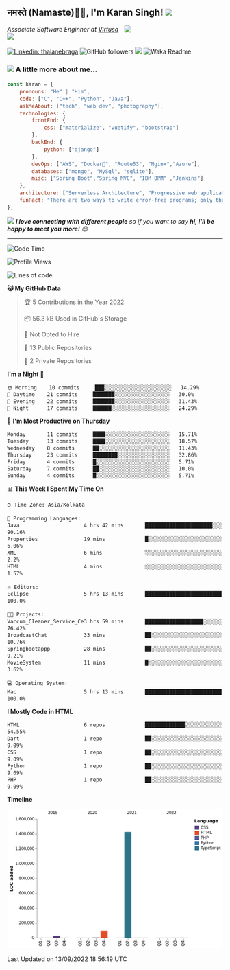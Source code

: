 <h2>नमस्ते (Namaste)🙏🏻, I'm Karan Singh! <img src="https://media.giphy.com/media/12oufCB0MyZ1Go/giphy.gif" width="50"></h2>
<img align='right' src="https://media.giphy.com/media/M9gbBd9nbDrOTu1Mqx/giphy.gif" width="230">
<p><em>Associate Software Enginner at <a href="https://www.srmist.edu.in/">Virtusa</a><img src="https://media.giphy.com/media/WUlplcMpOCEmTGBtBW/giphy.gif" width="30"> 
</em></p>


[![Linkedin: thaianebraga](https://img.shields.io/badge/-karan-blue?style=flat-square&logo=Linkedin&logoColor=white&link=https://www.linkedin.com/in/karan-singh-376204160/)](https://www.linkedin.com/in/karan-singh-376204160/)
![GitHub followers](https://img.shields.io/github/followers/karan06126?label=Follow&style=social)
![](https://visitor-badge.glitch.me/badge?page_id=karan06126.karan06126)
![Waka Readme](https://github.com/karan06126/karan06126/workflows/Waka%20Readme/badge.svg)

### <img src="https://media.giphy.com/media/VgCDAzcKvsR6OM0uWg/giphy.gif" width="50"> A little more about me...  

```javascript
const karan = {
    pronouns: "He" | "Him",
    code: ["C", "C++", "Python", "Java"],
    askMeAbout: ["tech", "web dev", "photography"],
    technologies: {
        frontEnd: {
            css: ["materialize", "vuetify", "bootstrap"]
        },
        backEnd: {
            python: ["django"]
        },
        devOps: ["AWS", "Docker🐳", "Route53", "Nginx","Azure"],
        databases: ["mongo", "MySql", "sqlite"],
        misc: ["Spring Boot","Spring MVC", "IBM BPM" ,"Jenkins"]
    },
    architecture: ["Serverless Architecture", "Progressive web applications", "Single page applications"],
    funFact: "There are two ways to write error-free programs; only the third one works"
};
```

<img src="https://media.giphy.com/media/LnQjpWaON8nhr21vNW/giphy.gif" width="60"> <em><b>I love connecting with different people</b> so if you want to say <b>hi, I'll be happy to meet you more!</b> 😊</em>

---

<!--START_SECTION:waka-->
![Code Time](http://img.shields.io/badge/Code%20Time-158%20hrs%2041%20mins-blue)

![Profile Views](http://img.shields.io/badge/Profile%20Views-0-blue)

![Lines of code](https://img.shields.io/badge/From%20Hello%20World%20I%27ve%20Written-2%20Million%20lines%20of%20code-blue)

**🐱 My GitHub Data** 

> 🏆 5 Contributions in the Year 2022
 > 
> 📦 56.3 kB Used in GitHub's Storage 
 > 
> 🚫 Not Opted to Hire
 > 
> 📜 13 Public Repositories 
 > 
> 🔑 2 Private Repositories  
 > 
**I'm a Night 🦉** 

```text
🌞 Morning    10 commits     ███░░░░░░░░░░░░░░░░░░░░░░   14.29% 
🌆 Daytime    21 commits     ███████░░░░░░░░░░░░░░░░░░   30.0% 
🌃 Evening    22 commits     ███████░░░░░░░░░░░░░░░░░░   31.43% 
🌙 Night      17 commits     ██████░░░░░░░░░░░░░░░░░░░   24.29%

```
📅 **I'm Most Productive on Thursday** 

```text
Monday       11 commits     ████░░░░░░░░░░░░░░░░░░░░░   15.71% 
Tuesday      13 commits     ████░░░░░░░░░░░░░░░░░░░░░   18.57% 
Wednesday    8 commits      ██░░░░░░░░░░░░░░░░░░░░░░░   11.43% 
Thursday     23 commits     ████████░░░░░░░░░░░░░░░░░   32.86% 
Friday       4 commits      █░░░░░░░░░░░░░░░░░░░░░░░░   5.71% 
Saturday     7 commits      ██░░░░░░░░░░░░░░░░░░░░░░░   10.0% 
Sunday       4 commits      █░░░░░░░░░░░░░░░░░░░░░░░░   5.71%

```


📊 **This Week I Spent My Time On** 

```text
⌚︎ Time Zone: Asia/Kolkata

💬 Programming Languages: 
Java                     4 hrs 42 mins       ██████████████████████░░░   90.16% 
Properties               19 mins             █░░░░░░░░░░░░░░░░░░░░░░░░   6.06% 
XML                      6 mins              ░░░░░░░░░░░░░░░░░░░░░░░░░   2.2% 
HTML                     4 mins              ░░░░░░░░░░░░░░░░░░░░░░░░░   1.57%

🔥 Editors: 
Eclipse                  5 hrs 13 mins       █████████████████████████   100.0%

🐱‍💻 Projects: 
Vaccum_Cleaner_Service_Ce3 hrs 59 mins       ███████████████████░░░░░░   76.42% 
BroadcastChat            33 mins             ██░░░░░░░░░░░░░░░░░░░░░░░   10.76% 
Springbootappp           28 mins             ██░░░░░░░░░░░░░░░░░░░░░░░   9.21% 
MovieSystem              11 mins             █░░░░░░░░░░░░░░░░░░░░░░░░   3.62%

💻 Operating System: 
Mac                      5 hrs 13 mins       █████████████████████████   100.0%

```

**I Mostly Code in HTML** 

```text
HTML                     6 repos             █████████████░░░░░░░░░░░░   54.55% 
Dart                     1 repo              ██░░░░░░░░░░░░░░░░░░░░░░░   9.09% 
CSS                      1 repo              ██░░░░░░░░░░░░░░░░░░░░░░░   9.09% 
Python                   1 repo              ██░░░░░░░░░░░░░░░░░░░░░░░   9.09% 
PHP                      1 repo              ██░░░░░░░░░░░░░░░░░░░░░░░   9.09%

```


**Timeline**

![Chart not found](https://raw.githubusercontent.com/karan06126/karan06126/master/charts/bar_graph.png) 


 Last Updated on 13/09/2022 18:56:19 UTC
<!--END_SECTION:waka-->
